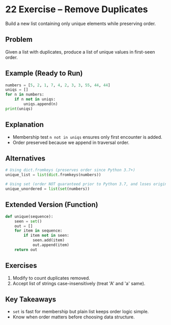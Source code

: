 # 22 Exercise – Remove Duplicates

Build a new list containing only unique elements while preserving order.

## Problem
Given a list with duplicates, produce a list of unique values in first-seen order.

## Example (Ready to Run)
```python
numbers = [5, 2, 1, 7, 4, 2, 3, 3, 55, 44, 44]
uniqs = []
for n in numbers:
    if n not in uniqs:
        uniqs.append(n)
print(uniqs)
```

## Explanation
- Membership test `n not in uniqs` ensures only first encounter is added.
- Order preserved because we append in traversal order.

## Alternatives
```python
# Using dict.fromkeys (preserves order since Python 3.7+)
unique_list = list(dict.fromkeys(numbers))

# Using set (order NOT guaranteed prior to Python 3.7, and loses original order):
unique_unordered = list(set(numbers))
```

## Extended Version (Function)
```python
def unique(sequence):
    seen = set()
    out = []
    for item in sequence:
        if item not in seen:
            seen.add(item)
            out.append(item)
    return out
```

## Exercises
1. Modify to count duplicates removed.
2. Accept list of strings case-insensitively (treat 'A' and 'a' same).

## Key Takeaways
- `set` is fast for membership but plain list keeps order logic simple.
- Know when order matters before choosing data structure.
